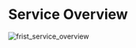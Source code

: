 # Service Overview

![frist_service_overview](https://user-images.githubusercontent.com/77944843/191360333-cffdc9b2-df9c-4238-99da-b94e632866f8.jpg)

